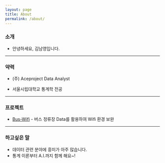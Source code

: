 ```yaml
---
layout: page
title: About
permalink: /about/
---
```

### 소개

- 안녕하세요, 김남영입니다.

---

### 약력

- (주) Aceproject Data Analyst

- 서울시립대학교 통계학 전공

---

### 프로젝트

- [Bus-Wifi](https://github.com/namyoungkim/Bus-wifi/blob/master/Bus_Final/Bus.ipynb) - 버스 정류장 Data를 활용하여 Wifi 환경 보완

---

### 하고싶은 말

- 데이터 관련 분야에 흥미가 아주 많습니다.
- 통계 이론부터 A.I.까지 함께 해요~!